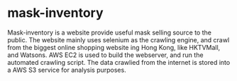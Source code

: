 # mask-inventory

Mask-inventory is a website provide useful mask selling source to the public. 
The website mainly uses selenium as the crawling engine, and crawl from the biggest online shopping website ing Hong Kong, like HKTVMall, and Watsons.
AWS EC2 is used to build the webserver, and run the automated crawling script. The data crawlied from the internet is stored into a AWS S3 service for analysis purposes.
